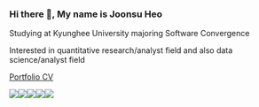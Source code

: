 ### Hi there 👋, My name is Joonsu Heo
Studying at Kyunghee University majoring Software Convergence

Interested in quantitative research/analyst field and also data science/analyst field

[Portfolio CV]([https://drive.google.com/file/d/1gcPPxwKf9UJI0DnIrggQe9d384UTaM7m/view?usp=drive_link](https://docs.google.com/document/d/1FlTuy1Qt9LoM4jOfV6cu4YbjGxVm0_yUYUzhdWeWnUo/edit?usp=drive_link)) 

<img src="https://img.shields.io/badge/Python-3766AB?style=for-the-badge&logo=Python&logoColor=white"><img src="https://img.shields.io/badge/mysql-4479A1?style=for-the-badge&logo=mysql&logoColor=white"><img src="https://img.shields.io/badge/linux-FCC624?style=for-the-badge&logo=linux&logoColor=black"><img src="https://img.shields.io/badge/github-181717?style=for-the-badge&logo=github&logoColor=white"><img src="https://img.shields.io/badge/git-F05032?style=for-the-badge&logo=git&logoColor=white">
